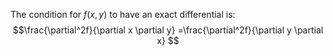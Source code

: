 The condition for $f(x,y)$ to have an exact differential is:
$$\frac{\partial^2f}{\partial x \partial y} =\frac{\partial^2f}{\partial y \partial x} $$